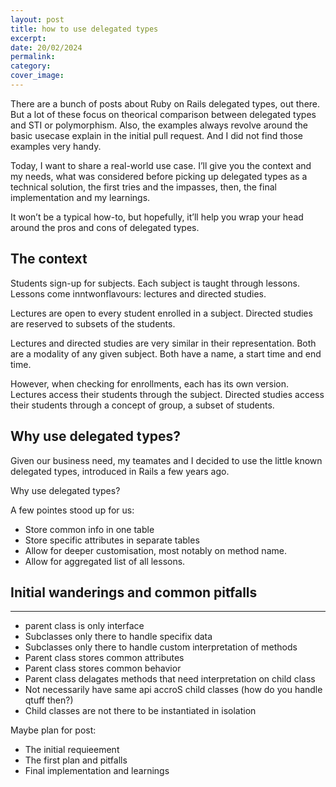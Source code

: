 ```yaml
---
layout: post
title: how to use delegated types
excerpt: 
date: 20/02/2024
permalink: 
category: 
cover_image: 
---
```


There are a bunch of posts about Ruby on Rails delegated types, out there. But a lot of these focus on theorical comparison between delegated types and STI or polymorphism. Also, the examples always revolve around the basic usecase explain in the initial pull request. And I did not find those examples very handy.

Today, I want to share a real-world use case. I’ll give you the context and my needs, what was considered before picking up delegated types as a technical solution, the first tries and the impasses, then, the final implementation and my learnings.

It won’t be a typical how-to, but hopefully, it’ll help you wrap your head around the pros and cons of delegated types.

## The context

Students sign-up for subjects. Each subject is taught through lessons. Lessons come inntwonflavours: lectures and directed studies.

Lectures are open to every student enrolled in a subject. Directed studies are reserved to subsets of the students.

Lectures and directed studies are very similar in their representation. Both are a modality of any given subject. Both have a name, a start time and end time.

However, when checking for enrollments, each has its own version. Lectures access their students through the subject. Directed studies access their students through a concept of group, a subset of students.

## Why use delegated types?

Given our business need, my teamates and I decided to use the little known delegated types, introduced in Rails a few years ago.

Why use delegated types?

A few pointes stood up for us:

- Store common info in one table
- Store specific attributes in separate tables
- Allow for deeper customisation, most notably on method name.
- Allow for aggregated list of all lessons.

## Initial wanderings and common pitfalls

---

- parent class is only interface
- Subclasses only there to handle specifix data
- Subclasses only there to handle custom interpretation of methods
- Parent class stores common attributes
- Parent class stores common behavior
- Parent class delagates methods that need interpretation on child class
- Not necessarily have same api accroS child classes (how do you handle qtuff then?)
- Child classes are not there to be instantiated in isolation

Maybe plan for post:

- The initial requieement
- The first plan and pitfalls
- Final implementation and learnings

